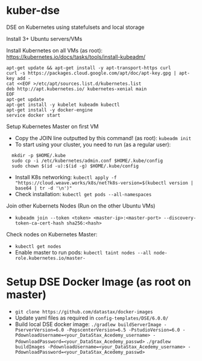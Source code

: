 # kuber-dse
DSE on Kubernetes using statefulsets and local storage

Install 3+ Ubuntu servers/VMs

Install Kubernetes on all VMs (as root): https://kubernetes.io/docs/tasks/tools/install-kubeadm/
```
apt-get update && apt-get install -y apt-transport-https curl
curl -s https://packages.cloud.google.com/apt/doc/apt-key.gpg | apt-key add -
cat <<EOF >/etc/apt/sources.list.d/kubernetes.list
deb http://apt.kubernetes.io/ kubernetes-xenial main
EOF
apt-get update
apt-get install -y kubelet kubeadm kubectl
apt-get install -y docker-engine
service docker start
```

Setup Kubernetes Master on first VM
* Copy the JOIN line outputted by this command! (as root): `kubeadm init`
* To start using your cluster, you need to run (as a regular user):
```
  mkdir -p $HOME/.kube
  sudo cp -i /etc/kubernetes/admin.conf $HOME/.kube/config
  sudo chown $(id -u):$(id -g) $HOME/.kube/config
```
* Install K8s networking: `kubectl apply -f "https://cloud.weave.works/k8s/net?k8s-version=$(kubectl version | base64 | tr -d '\n')"`
* Check installation: `kubectl get pods --all-namespaces`

Join other Kubernets Nodes (Run on the other Ubuntu VMs)
* `kubeadm join --token <token> <master-ip>:<master-port> --discovery-token-ca-cert-hash sha256:<hash>`

Check nodes on Kubernetes Master:
* `kubectl get nodes`
* Enable master to run pods: `kubectl taint nodes --all node-role.kubernetes.io/master-`

# Setup DSE Docker Image (as root on master)

* `git clone https://github.com/datastax/docker-images`
* Update yaml files as required in `config-templates/DSE/6.0.0/`
* Build local DSE docker image: 
`./gradlew buildServerImage -PserverVersion=6.0 -PopscenterVersion=6.5 -PstudioVersion=6.0 -PdownloadUsername=<your_DataStax_Acedemy_username> -PdownloadPassword=<your_DataStax_Acedemy_passwd>`
`./gradlew buildImages -PdownloadUsername=<your_DataStax_Acedemy_username> -PdownloadPassword=<your_DataStax_Acedemy_passwd>`
